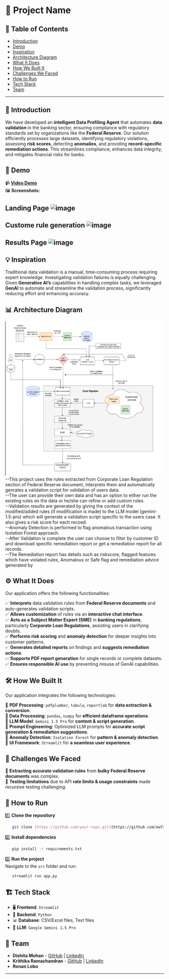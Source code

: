# 🚀 Project Name

## 📌 Table of Contents
- [Introduction](#-introduction)
- [Demo](#-demo)
- [Inspiration](#-inspiration)
- [Architecture Diagram](#-architecture-diagram)
- [What It Does](#-what-it-does)
- [How We Built It](#-how-we-built-it)
- [Challenges We Faced](#-challenges-we-faced)
- [How to Run](#-how-to-run)
- [Tech Stack](#-tech-stack)
- [Team](#-team)

---

## 🎯 Introduction
We have developed an **intelligent Data Profiling Agent** that automates **data validation** in the banking sector, ensuring compliance with regulatory standards set by organizations like the **Federal Reserve**. Our solution efficiently processes large datasets, identifying regulatory violations, assessing **risk scores**, detecting **anomalies**, and providing **record-specific remediation actions**. This streamlines compliance, enhances data integrity, and mitigates financial risks for banks.

## 🎥 Demo 
📹 **[Video Demo](./artifacts/demo/demo_final.mp4)**  
🖼️ **Screenshots:**  
## Landing Page ![image](https://github.com/user-attachments/assets/07357c0c-c5a2-4a12-9822-f81ae25a6f31)
## Custome rule generation ![image](https://github.com/user-attachments/assets/e725a183-a2dc-4ef5-9457-6ddf5186b4bb)
## Results Page ![image](https://github.com/user-attachments/assets/6ebbe421-8cf6-469e-98d4-c2f53ee31503)



## 💡 Inspiration
Traditional data validation is a manual, time-consuming process requiring expert knowledge. Investigating validation failures is equally challenging. Given **Generative AI’s** capabilities in handling complex tasks, we leveraged **GenAI** to automate and streamline the validation process, significantly reducing effort and enhancing accuracy.

## 📊 Architecture Diagram
![Alttext](https://github.com/ewfx/gaidp-prism/blob/bff5485db47e924069edad82116825feed1d2ffb/architecturediagram.png)<br>
--This project uses the rules extracted from Corporate Loan Regulation section of Federal Reserve document, interprets them and automatically genrates a validation script for validation of users data.<br>
--The user can provide their own data and has an option to either run the existing rules on the data or he/she can refine or add custom rules. <br>
--Validation results are generated by giving the context of the modified/added rules (if modification is made) to the LLM model (gemini-1.5-pro) which will generate a validation script specific to the users case. It also gives a risk score for each recoed.<br>
--Anomaly Detection is performed to flag anomalous transaction using Isolation Forest approach.<br>
--After Validation is complete the user can choose to filter by customer ID and download specific remediation report or get a remediation report for all records.<br>
--The Remediation report has details such as riskscore, flagged features which have violated rules, Anomalous or Safe flag and remediation advice generated by <br>

## ⚙️ What It Does
Our application offers the following functionalities:

✅ **Interprets** data validation rules from **Federal Reserve documents** and auto-generates validation scripts.  
✅ **Allows customization** of rules via an **interactive chat interface**.  
✅ **Acts as a Subject Matter Expert (SME)** in **banking regulations**, particularly **Corporate Loan Regulations**, assisting users in clarifying doubts.  
✅ **Performs risk scoring** and **anomaly detection** for deeper insights into customer patterns.  
✅ **Generates detailed reports** on findings and **suggests remediation actions**.  
✅ **Supports PDF report generation** for single records or complete datasets.  
✅ **Ensures responsible AI use** by preventing misuse of GenAI capabilities.

## 🛠️ How We Built It
Our application integrates the following technologies:

🔹 **PDF Processing**: `pdfplumber`, `tabula`, `reportlab` for **data extraction & conversion**.  
🔹 **Data Processing**: `pandas`, `numpy` for **efficient dataframe operations**.  
🔹 **LLM Model**: `Gemini 1.5 Pro` for **content & script generation**.  
🔹 **Prompt Engineering**: Optimized LLM prompts for **accurate script generation & remediation suggestions**.  
🔹 **Anomaly Detection**: `Isolation Forest` for **pattern & anomaly detection**.  
🔹 **UI Framework**: `Streamlit` for **a seamless user experience**.

## 🚧 Challenges We Faced
🔹 **Extracting accurate validation rules** from **bulky Federal Reserve documents** was complex.  
🔹 **Testing limitations** due to API **rate limits & usage constraints** made recursive testing challenging.

## 🏃 How to Run
1️⃣ **Clone the repository**  
```sh
   git clone [https://github.com/your-repo.git](https://github.com/ewfx/gaidp-prism.git)
```
2️⃣ **Install dependencies**  
```sh
   pip install -r requirements.txt
```
3️⃣ **Run the project**  
Navigate to the `src` folder and run:  
```sh
   streamlit run app.py
```

## 🏗️ Tech Stack
- 🖥️ **Frontend**: `Streamlit`
- 🔧 **Backend**: `Python`
- 📊 **Database**: CSV/Excel files, Text files
- 🤖 **LLM**: `Google Gemini 1.5 Pro`

## 👥 Team
- **Dishita Mohan** - [GitHub](https://github.com/dishitamohan) | [LinkedIn](https://www.linkedin.com/in/dishitamohan)
- **Krithika Ramachandran** - [GitHub](https://github.com/kritatgit) | [LinkedIn](https://www.linkedin.com/in/krithika-ramachandran-42a1471b1)
- **Ronan Lobo**

---

